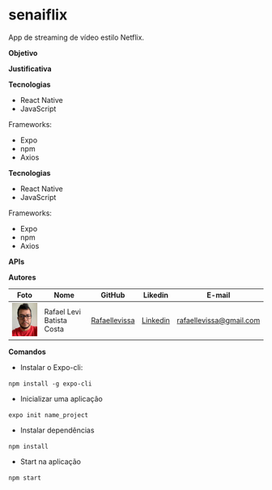 # senaiflix
App de streaming de vídeo estilo Netflix.

**Objetivo**

**Justificativa**

**Tecnologias**

- React Native
- JavaScript

Frameworks:

- Expo
- npm
- Axios

**Tecnologias**

- React Native
- JavaScript

Frameworks:

- Expo
- npm
- Axios

**APIs**

**Autores**

Foto | Nome | GitHub | Likedin | E-mail
---- | ---- | ------ | ------- | ------
<img src="doc/levi.jpeg" width="100px"> | Rafael Levi Batista Costa | [Rafaellevissa](https://github.com/rafaellevissa) | [Linkedin](https://www.linkedin.com/in/rafael-costa-8791b258/) | rafaellevissa@gmail.com

**Comandos**

* Instalar o Expo-cli:

`npm install -g expo-cli`

* Inicializar uma aplicação

`expo init name_project`

* Instalar dependências

`npm install`

* Start na aplicação

`npm start`
